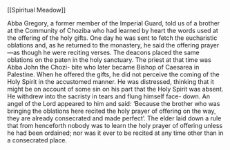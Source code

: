[[Spiritual Meadow]]
 
Abba Gregory, a former member of the Imperial Guard, told us of a brother at the Community of Choziba who had learned by heart the words used at the offering of the holy gifts. One day he was sent to fetch the eucharistic oblations and, as he returned to the monastery, he said the offering prayer—as though he were reciting verses. The deacons placed the same oblations on the paten in the holy sanctuary. The priest at that time was Abba John the Chozi- bite who later became Bishop of Caesarea in Palestine. When he offered the gifts, he did not perceive the coming of the Holy Spirit in the accustomed manner. He was distressed, thinking that it might be on account of some sin on his part that the Holy Spirit was absent. He withdrew into the sacristy in tears and flung himself face- down. An angel of the Lord appeared to him and said: ‘Because the brother who was bringing the oblations here recited the holy prayer of offering on the way, they are already consecrated and made perfect’. The elder laid down a rule that from henceforth nobody was to learn the holy prayer of offering unless he had been ordained; nor was it ever to be recited at any time other than in a consecrated place. 
